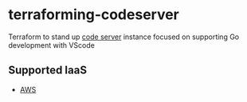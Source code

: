 # terraforming-codeserver
Terraform to stand up [code server](https://github.com/cdr/code-server) instance focused on supporting Go development with VScode

## Supported IaaS

- [AWS](/aws/README.md)

